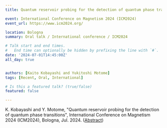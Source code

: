 ```yaml
---
title: Quantum reservoir probing for the detection of quantum phase transitions @ ICM

event: International Conference on Magnetism 2024 (ICM2024)
event_url: https://www.icm2024.org/

location: Bologna
summary: Oral talk / International conference / ICM2024

# Talk start and end times.
#   End time can optionally be hidden by prefixing the line with `#`.
date: '2024-07-01T14:45:00Z'
all_day: true


authors: [Kaito Kobayashi and Yukitoshi Motome]
tags: [Recent, Oral, International]

# Is this a featured talk? (true/false)
featured: false

---
```

 K. Kobayashi and Y. Motome, "Quantum reservoir probing for the detection of quantum phase transitions", International Conference on Magnetism 2024 (ICM2024), Bologna, Jul. 2024. ([Abstract](https://www.mitcongressi.it/app/index.php?pag=abstract-single&locpagname=archive-bookmarks&IDconvegno=1528&IDgiorno=2&IDsala=6&IDabstract=942))